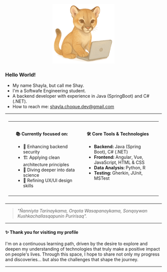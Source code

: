 <!-- Imagen del pumita con laptop centrado -->

<p align="center">
  <img src="assets/pumitab.png" width="200" alt="Pumita programadora con laptop" />
</p>

### Hello World!

- My name Shayla, but call me Shay.
- I'm a Softwafe Engineering student.
- A backend developer with experience in Java (SpringBoot) and C#(.NET).
- How to reach me: [shayla.choque.dev@gmail.com](mailto:shayla.choque.dev@gmail)

---

<table style="width:100%; border: 0px solid #ddd; border-radius: 8px; padding: 10px;">
  <tr>
    <td align="center" width="200">
      <img src="assets/agiluchita.png" width="160" alt="Aguilucho andino" />
    </td>
    <td style="width:50%; vertical-align: top; padding: 10px;">
      <h4>📚 Currently focused on:</h4>
      <ul>
        <li>🔐 Enhancing backend security</li>
        <li>🏗️ Applying clean architecture principles</li>
        <li>🧠 Diving deeper into data science</li>
        <li>🎨 Refining UX/UI design skills</li>
      </ul>
    </td>
    <td style="width:50%; vertical-align: top; padding: 10px;">
      <h4>🛠️ Core Tools & Technologies</h4>
      <ul>
        <li><strong>Backend:</strong> Java (Spring Boot), C# (.NET)</li>
        <li><strong>Frontend:</strong> Angular, Vue, JavaScript, HTML & CSS</li>
        <li><strong>Data Analysis:</strong> Python, R</li>
        <li><strong>Testing:</strong> Gherkin, JUnit, MSTest</li>
      </ul>
    </td>
    <td align="center" width="200">  
      <img src="assets/copetonitaa.png" width="160" alt="Thankful Andean Sparrow" />  
    </td>
  </tr>
</table>

---

> *"Ñanniyta Tarinaykama, Orqota Wasapanaykama, Sonqoywan Kushkachallasqapunin Puririsaq".*

---

#### ✨ Thank you for visiting my profile  
I'm on a continuous learning path, driven by the desire to explore and deepen my understanding of technologies that truly make a positive impact on people's lives. Through this space, I hope to share not only my progress and discoveries… but also the challenges that shape the journey.  

---
